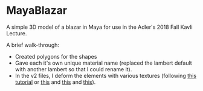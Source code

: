 # MayaBlazar
A simple 3D model of a blazar in Maya for use in the Adler's 2018 Fall Kavli Lecture.

A brief walk-through:

* Created polygons for the shapes
* Gave each it's own unique material name (replaced the lambert default with another lambert so that I could rename it).
* In the v2 files, I deform the elements with various textures (following [this tutorial](https://www.youtube.com/watch?v=lq9VYGpnkh4) or [this](https://www.youtube.com/watch?v=t4f6djBtnA0) and [this](https://www.youtube.com/watch?v=xdvHYnt10zI) and [this](https://vimeo.com/164069049)).


